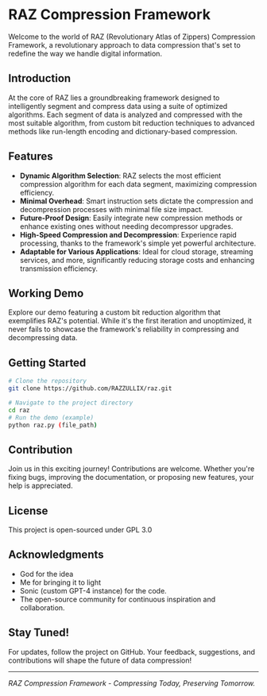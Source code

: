 # RAZ Compression Framework

Welcome to the world of RAZ (Revolutionary Atlas of Zippers) Compression Framework, a revolutionary approach to data compression that's set to redefine the way we handle digital information. 

## Introduction

At the core of RAZ lies a groundbreaking framework designed to intelligently segment and compress data using a suite of optimized algorithms. Each segment of data is analyzed and compressed with the most suitable algorithm, from custom bit reduction techniques to advanced methods like run-length encoding and dictionary-based compression.

## Features

- **Dynamic Algorithm Selection**: RAZ selects the most efficient compression algorithm for each data segment, maximizing compression efficiency.
- **Minimal Overhead**: Smart instruction sets dictate the compression and decompression processes with minimal file size impact.
- **Future-Proof Design**: Easily integrate new compression methods or enhance existing ones without needing decompressor upgrades.
- **High-Speed Compression and Decompression**: Experience rapid processing, thanks to the framework's simple yet powerful architecture.
- **Adaptable for Various Applications**: Ideal for cloud storage, streaming services, and more, significantly reducing storage costs and enhancing transmission efficiency.

## Working Demo

Explore our demo featuring a custom bit reduction algorithm that exemplifies RAZ's potential. While it's the first iteration and unoptimized, it never fails to showcase the framework's reliability in compressing and decompressing data.

## Getting Started

```bash
# Clone the repository
git clone https://github.com/RAZZULLIX/raz.git

# Navigate to the project directory
cd raz
# Run the demo (example)
python raz.py (file_path)
```

## Contribution

Join us in this exciting journey! Contributions are welcome. Whether you're fixing bugs, improving the documentation, or proposing new features, your help is appreciated.

## License

This project is open-sourced under GPL 3.0

## Acknowledgments

- God for the idea
- Me for bringing it to light
- Sonic (custom GPT-4 instance) for the code.
- The open-source community for continuous inspiration and collaboration.

## Stay Tuned!

For updates, follow the project on GitHub. Your feedback, suggestions, and contributions will shape the future of data compression!

---

*RAZ Compression Framework - Compressing Today, Preserving Tomorrow.*
